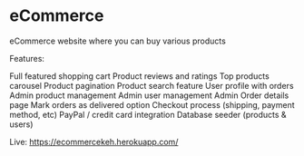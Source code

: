 # eCommerce
eCommerce website where you can buy various products 

Features:

Full featured shopping cart
Product reviews and ratings
Top products carousel
Product pagination
Product search feature
User profile with orders
Admin product management
Admin user management
Admin Order details page
Mark orders as delivered option
Checkout process (shipping, payment method, etc)
PayPal / credit card integration
Database seeder (products & users)

Live: https://ecommercekeh.herokuapp.com/
